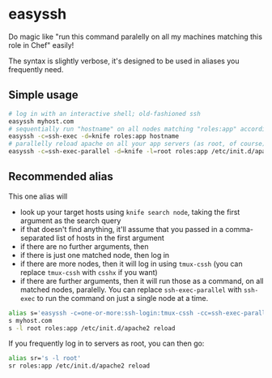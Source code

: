 # easyssh

Do magic like "run this command paralelly on all my machines matching this role in Chef" easily!

The syntax is slightly verbose, it's designed to be used in aliases you frequently need.

## Simple usage
```sh
# log in with an interactive shell; old-fashioned ssh
easyssh myhost.com
# sequentially run "hostname" on all nodes matching "roles:app" according to knife
easyssh -c=ssh-exec -d=knife roles:app hostname
# parallelly reload apache on all your app servers (as root, of course)
easyssh -c=ssh-exec-parallel -d=knife -l=root roles:app /etc/init.d/apache2 reload
```

## Recommended alias
This one alias will

 * look up your target hosts using `knife search node`, taking the first argument as the search query
 * if that doesn't find anything, it'll assume that you passed in a comma-separated list of hosts in the first argument
 * if there are no further arguments, then
  * if there is just one matched node, then log in
  * if there are more nodes, then it will log in using `tmux-cssh` (you can replace `tmux-cssh` with `csshx` if you want)
 * if there are further arguments, then it will run those as a command, on all matched nodes, paralelly. You can replace
   `ssh-exec-parallel` with `ssh-exec` to run the command on just a single node at a time.

```sh
alias s='easyssh -c=one-or-more:ssh-login:tmux-cssh -cc=ssh-exec-parallel -d=first-matching:knife:comma-separated -d=first-matching:knife:comma-separated'
s myhost.com
s -l root roles:app /etc/init.d/apache2 reload
```

If you frequently log in to servers as root, you can then go:

```sh
alias sr='s -l root'
sr roles:app /etc/init.d/apache2 reload
```